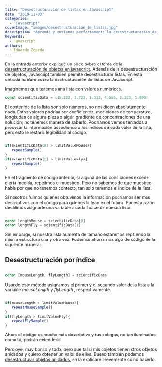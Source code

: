 ```yaml
---
title: "Desestructuración de listas en Javascript"
date: "2019-11-03"
categories: 
  - "javascript"
coverImage: "images/desestructuracion_de_listas.jpg"
description: "Aprende y entiende perfectamente la desestructuración de listas en javascript. En esta entrada explico el tema con ejemplos."
keywords:
  - javascript
authors:
  - Eduardo Zepeda
---
```


En la entrada anterior expliqué un poco sobre el tema de la [desestructuración de objetos en javascript](/desestructuracion-de-variables-en-javascript/). Además de la desestructuración de objetos, Javascript también permite desestructurar listas. En esta entrada hablaré sobre la destructuración de listas en Javascript.

Imaginemos que tenemos una lista con valores numéricos.

```javascript
const scientificData = [15.222, 1.723, 1.313, 4.555, 2.333, 1.990]
```

El contenido de la lista son solo números, no nos dicen absolutamente nada. Estos valores podrían ser coeficientes, mediciones de temperatura, longitudes de alguna pieza o algún gradiente de concentraciones de una solución; no tenemos manera de saberlo. Podríamos vernos tentados a procesar la información accediendo a los índices de cada valor de la lista, pero esto le restaría legibilidad al código.

```javascript

if(scientificData[0] > limitValueMouse){
   repeatSample()
}
if(scientificData[1] > limitValueFly){
   repeatSample()
}
```

En el fragmento de código anterior, si alguna de las condiciones excede cierta medida, repetimos el muestreo. Pero no sabemos de que muestreo habla por que no tenemos contexto, tan solo tenemos el índice de la lista.

Si nosotros fuimos quienes obtuvimos la información podríamos ser más descriptivos con el código para quienes lo lean en el futuro. Por esta razón decidimos asignarle una variable a cada índice de nuestra lista.

```javascript

const lengthMouse = scientificData[0]
const lengthFly = scientificData[1]
```

Sin embargo, si nuestra lista aumenta de tamaño estaremos repitiendo la misma estructura una y otra vez. Podemos ahorrarnos algo de código de la siguiente manera:

## Desestructuración por índice

```javascript

const [mouseLength, flyLength] = scientificData
```

Usando este método asignamos el primer y el segundo valor de la lista a la variable _mouseLength_ y _flyLength_ , respectivamente.

```javascript

if(mouseLength > limitValueMouse){
   repeatMouseSample()
}
if(flyLength > limitValueFly){
   repeatFlySample()
}
```

Ahora el código es mucho más descriptivo y tus colegas, no tan iluminados como tú, podrán entenderlo

Pero oye, muy bonito y todo, pero que tal si mis objetos tienen otros objetos anidados y quiero obtener un valor de ellos. Bueno también podemos [desestructurar objetos anidados](/desestructuracion-de-objetos-anidados/), en la  explicaré brevemente como hacerlo.
